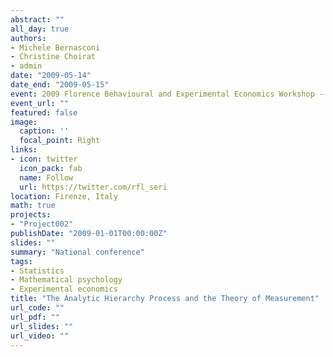 ```yaml
---
abstract: ""
all_day: true
authors:
- Michele Bernasconi
- Christine Choirat
- admin
date: "2009-05-14"
date_end: "2009-05-15"
event: 2009 Florence Behavioural and Experimental Economics Workshop - I Workshop degli Economisti Sperimentali e Comportamentali Italiani
event_url: ""
featured: false
image:
  caption: ''
  focal_point: Right
links:
- icon: twitter
  icon_pack: fab
  name: Follow
  url: https://twitter.com/rfl_seri
location: Firenze, Italy
math: true
projects:
- "Project002"
publishDate: "2009-01-01T00:00:00Z"
slides: ""
summary: "National conference"
tags:
- Statistics
- Mathematical psychology
- Experimental economics
title: "The Analytic Hierarchy Process and the Theory of Measurement"
url_code: ""
url_pdf: ""
url_slides: ""
url_video: ""
---
```

